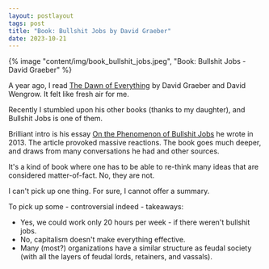 ```yaml
---
layout: postlayout
tags: post
title: "Book: Bullshit Jobs by David Graeber"
date: 2023-10-21
---
```


{% image "content/img/book_bullshit_jobs.jpeg", "Book: Bullshit Jobs - David Graeber" %}

A year ago, I read [The Dawn of Everything](https://en.wikipedia.org/wiki/The_Dawn_of_Everything) by David Graeber and David Wengrow. It felt like fresh air for me.

Recently I stumbled upon his other books (thanks to my daughter), and Bullshit Jobs is one of them.

Brilliant intro is his essay [On the Phenomenon of Bullshit Jobs](https://strikemag.org/bullshit-jobs/) he wrote in 2013. The article provoked massive reactions. The book goes much deeper, and draws from many conversations he had and other sources.

It's a kind of book where one has to be able to re-think many ideas that are considered matter-of-fact. No, they are not.

I can't pick up one thing. For sure, I cannot offer a summary. 

To pick up some - controversial indeed - takeaways:

 * Yes, we could work only 20 hours per week - if there weren't bullshit jobs.
 * No, capitalism doesn't make everything effective.
 * Many (most?) organizations have a similar structure as feudal society (with all the layers of feudal lords, retainers, and vassals).
